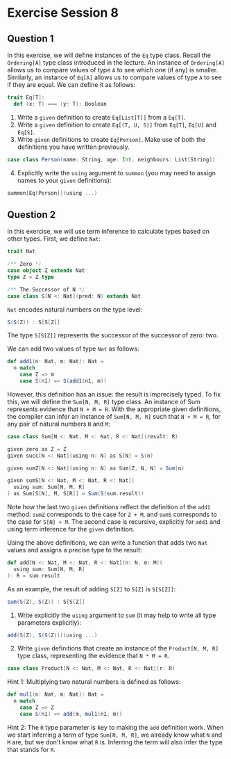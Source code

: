 # Exercise Session 8

## Question 1

In this exercise, we will define instances of the `Eq` type class.
Recall the `Ordering[A]` type class introduced in the lecture.
An instance of `Ordering[A]` allows us to compare values of type `A`
to see which one (if any) is smaller.
Similarly, an instance of `Eq[A]` allows us to compare values of type `A` to see if they are equal.
We can define it as follows:

```scala
trait Eq[T]:
  def (x: T) === (y: T): Boolean
```

1. Write a `given` definition to create `Eq[List[T]]` from a `Eq[T]`.
2. Write a `given` definition to create `Eq[(T, U, S)]` from `Eq[T]`, `Eq[U]` and `Eq[S]`.
3. Write `given` definitions to create `Eq[Person]`. Make use of both the definitions you have written previously.

```scala
case class Person(name: String, age: Int, neighbours: List[String])
```

4. Explicitly write the `using` argument to `summon` (you may need to assign names to your `given` definitions):

```scala
summon[Eq[Person]](using ...)
```

## Question 2

In this exercise, we will use term inference to calculate types based on other types.
First, we define `Nat`:

```scala
trait Nat

/** Zero */
case object Z extends Nat
type Z = Z.type

/** The Successor of N */
case class S[N <: Nat](pred: N) extends Nat
```

`Nat` encodes natural numbers on the type level:

```scala
S(S(Z)) : S[S[Z]]
```

The type `S[S[Z]]` represents the successor of the successor of zero: two.

We can add two values of type `Nat` as follows:

```scala
def add1(n: Nat, m: Nat): Nat =
  n match
    case Z => m
    case S(n1) => S(add1(n1, m))
```

However, this definition has an issue: the result is imprecisely typed.
To fix this, we will define the `Sum[N, M, R]` type class.
An instance of Sum represents evidence that `N + M = R`.
With the appropriate given definitions, the compiler can infer an instance of `Sum[N, M, R]` such that `N + M = R`, for any pair of natural numbers `N` and `M`:

```scala
case class Sum[N <: Nat, M <: Nat, R <: Nat](result: R)

given zero as Z = Z
given succ[N <: Nat](using n: N) as S[N] = S(n)

given sumZ[N <: Nat](using n: N) as Sum[Z, N, N] = Sum(n)

given sumS[N <: Nat, M <: Nat, R <: Nat](
  using sum: Sum[N, M, R]
) as Sum[S[N], M, S[R]] = Sum(S(sum.result))
```

Note how the last two `given` definitions reflect the definition of the `add1` method: `sumZ` corresponds to the case for `Z + M`, and `sumS` corresponds to the case for `S[N] + M`.
The second case is recursive, explicitly for `add1` and using term inference for the `given` definition.

Using the above definitions, we can write a function that adds two `Nat`
values and assigns a precise type to the result:

```scala
def add[N <: Nat, M <: Nat, R <: Nat](n: N, m: M)(
  using sum: Sum[N, M, R]
): R = sum.result
```

As an example, the result of adding `S[Z]` to `S[Z]` is `S[S[Z]]`:

```scala
sum(S(Z), S(Z)) : S[S[Z]]
```

1. Write explicitly the `using` argument to `sum` (it may help to write all type parameters explicitly):

```scala
add(S(Z), S(S(Z)))(using ...)
```

2. Write `given` definitions that create an instance of the
`Product[N, M, R]` type class, representing the evidence that `N * M = R`.

```scala
case class Product[N <: Nat, M <: Nat, R <: Nat](r: R)
```

Hint 1: Multiplying two natural numbers is defined as follows:

```scala
def mul1(n: Nat, m: Nat): Nat =
  n match
    case Z => Z
    case S(n1) => add(m, mul1(n1, m))
```

Hint 2: The `R` type parameter is key to making the `add` definition work.
When we start inferring a term of type `Sum[N, M, R]`, we already know what
`N` and `M` are, but we don't know what `R` is. Inferring the term will also
infer the type that stands for `R`.

